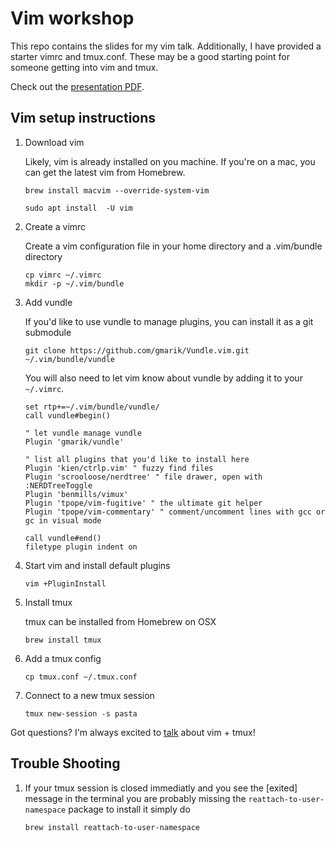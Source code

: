 # Vim workshop

This repo contains the slides for my vim talk. Additionally, I have provided a starter vimrc and tmux.conf. These may be a good starting point for someone getting into vim and tmux.

Check out the [presentation PDF](vim-workshop.pdf).

## Vim setup instructions

1. Download vim

	Likely, vim is already installed on you machine. If you're on a mac, you can get the latest vim from Homebrew.

	```shell
	brew install macvim --override-system-vim
	```
	
	```shell
	sudo apt install  -U vim
	``` 

1. Create a vimrc

	Create a vim configuration file in your home directory and a .vim/bundle directory
	```shell
	cp vimrc ~/.vimrc
	mkdir -p ~/.vim/bundle
	```

1. Add vundle

	If you'd like to use vundle to manage plugins, you can install it as a git submodule
	```shell
	git clone https://github.com/gmarik/Vundle.vim.git ~/.vim/bundle/vundle
	```

	You will also need to let vim know about vundle by adding it to your `~/.vimrc`.
	```vim
	set rtp+=~/.vim/bundle/vundle/
	call vundle#begin()

	" let vundle manage vundle
	Plugin 'gmarik/vundle'
	
	" list all plugins that you'd like to install here
	Plugin 'kien/ctrlp.vim' " fuzzy find files
	Plugin 'scrooloose/nerdtree' " file drawer, open with :NERDTreeToggle
	Plugin 'benmills/vimux'
	Plugin 'tpope/vim-fugitive' " the ultimate git helper
	Plugin 'tpope/vim-commentary' " comment/uncomment lines with gcc or gc in visual mode

	call vundle#end()
	filetype plugin indent on
	```

1. Start vim and install default plugins

	```shell
	vim +PluginInstall
	```

1. Install tmux

	tmux can be installed from Homebrew on OSX
	```shell
	brew install tmux
	```

1. Add a tmux config

	```shell
	cp tmux.conf ~/.tmux.conf
	```

1. Connect to a new tmux session

	```shell
	tmux new-session -s pasta
	```

Got questions? I'm always excited to [talk](https://twitter.com/nicknisi) about vim + tmux!

## Trouble Shooting 
1. If your tmux session is closed immediatly and you see the [exited] message in the terminal you are probably missing the 	`reattach-to-user-namespace` package to install it simply do

	```shell
	brew install reattach-to-user-namespace
	```
